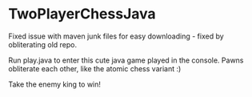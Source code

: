 # TwoPlayerChessJava
Fixed issue with maven junk files for easy downloading - fixed by obliterating old repo.

Run play.java to enter this cute java game played in the console. Pawns obliterate each other, like the atomic chess variant :)

Take the enemy king to win!
